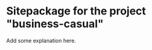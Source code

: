 Sitepackage for the project "business-casual"
==============================================================

Add some explanation here.
